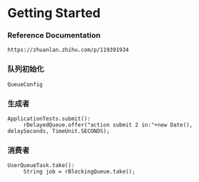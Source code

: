 # Getting Started

### Reference Documentation
    https://zhuanlan.zhihu.com/p/119391934
    
### 队列初始化
    QueueConfig
    
### 生成者
    ApplicationTests.submit():
         rDelayedQueue.offer("action submit 2 in:"+new Date(), delaySeconds, TimeUnit.SECONDS);
        
### 消费者 
    UserQueueTask.take():
         String job = rBlockingQueue.take();

